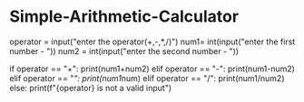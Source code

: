 # Simple-Arithmetic-Calculator

operator = input("enter the operator(+,-,*,/)")
num1= int(input("enter the first number - "))
num2 = int(input("enter the second number - "))

if operator == "+":
    print(num1+num2)
elif operator == "-":
    print(num1-num2)
elif operator == "*":
    print(num1*num)
elif operator == "/":
    print(num1/num2)
else:
    print(f"{operator} is not a valid input")
